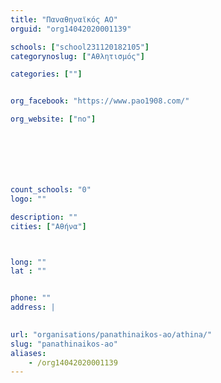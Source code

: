 ```yaml
---
title: "Παναθηναϊκός ΑΟ"
orguid: "org14042020001139"

schools: ["school231120182105"]
categorynoslug: ["Αθλητισμός"]

categories: [""]


org_facebook: "https://www.pao1908.com/"

org_website: ["no"]







count_schools: "0"
logo: ""

description: ""
cities: ["Αθήνα"]



long: ""
lat : ""


phone: ""
address: |
    

url: "organisations/panathinaikos-ao/athina/"
slug: "panathinaikos-ao"
aliases:
    - /org14042020001139
---
```



